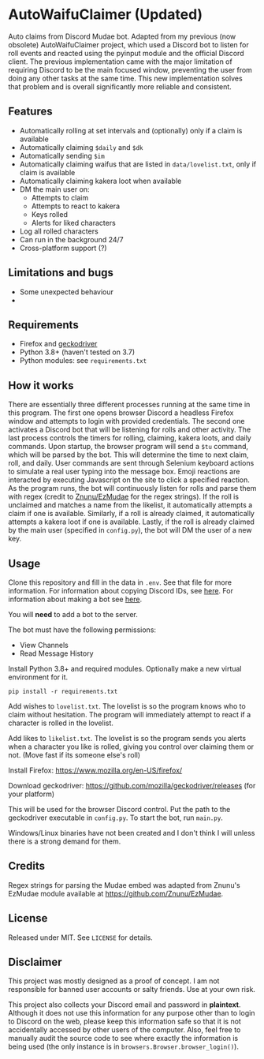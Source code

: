 # AutoWaifuClaimer (Updated)
Auto claims from Discord Mudae bot. Adapted from my previous (now obsolete) AutoWaifuClaimer project, which used a Discord bot to listen for roll events and reacted using the pyinput module and the official Discord client. The previous implementation came with the major limitation of requiring Discord to be the main focused window, preventing the user from doing any other tasks at the same time. This new implementation solves that problem and is overall significantly more reliable and consistent.

## Features
- Automatically rolling at set intervals and (optionally) only if a claim is available
- Automatically claiming `$daily` and `$dk`
- Automatically sending `$im`
- Automatically claiming waifus that are listed in `data/lovelist.txt`, only if claim is available
- Automatically claiming kakera loot when available
- DM the main user on:
  - Attempts to claim
  - Attempts to react to kakera
  - Keys rolled
  - Alerts for liked characters
- Log all rolled characters
- Can run in the background 24/7
- Cross-platform support (?)

## Limitations and bugs
- Some unexpected behaviour
- 

## Requirements
- Firefox and [geckodriver](https://github.com/mozilla/geckodriver/releases)
- Python 3.8+ (haven't tested on 3.7)
- Python modules: see `requirements.txt`

## How it works
There are essentially three different processes running at the same time in this program. The first one opens browser Discord a headless Firefox window and attempts to login with provided credentials. The second one activates a Discord bot that will be listening for rolls and other activity. The last process controls the timers for rolling, claiming, kakera loots, and daily commands. Upon startup, the browser program will send a `$tu` command, which will be parsed by the bot. This will determine the time to next claim, roll, and daily. User commands are sent through Selenium keyboard actions to simulate a real user typing into the message box. Emoji reactions are interacted by executing Javascript on the site to click a specified reaction. As the program runs, the bot will continuously listen for rolls and parse them with regex (credit to [Znunu/EzMudae](https://github.com/Znunu/EzMudae) for the regex strings). If the roll is unclaimed and matches a name from the likelist, it automatically attempts a claim if one is available. Similarly, if a roll is already claimed, it automatically attempts a kakera loot if one is available. Lastly, if the roll is already claimed by the main user (specified in `config.py`), the bot will DM the user of a new key.

## Usage
Clone this repository and fill in the data in `.env`. See that file for more information. For information about copying Discord IDs, see [here](https://support.discord.com/hc/en-us/articles/206346498-Where-can-I-find-my-User-Server-Message-ID-). For information about making a bot see [here](https://www.writebots.com/discord-bot-token/).

You will **need** to add a bot to the server.

The bot must have the following permissions:
- View Channels
- Read Message History

Install Python 3.8+ and required modules. Optionally make a new virtual environment for it.

`pip install -r requirements.txt`


Add wishes to `lovelist.txt`. The lovelist is so the program knows who to claim without hesitation. The program will immediately attempt to react if a character is rolled in the lovelist.

Add likes to `likelist.txt`. The lovelist is so the program sends you alerts when a character you like is rolled, giving you control over claiming them or not. (Move fast if its someone else's roll)

Install Firefox: https://www.mozilla.org/en-US/firefox/

Download geckodriver: https://github.com/mozilla/geckodriver/releases (for your platform)

This will be used for the browser Discord control. Put the path to the geckodriver executable in `config.py`. To start the bot, run `main.py`.

Windows/Linux binaries have not been created and I don't think I will unless there is a strong demand for them.

## Credits
Regex strings for parsing the Mudae embed was adapted from Znunu's EzMudae module available at https://github.com/Znunu/EzMudae.

## License
Released under MIT. See `LICENSE` for details.

## Disclaimer
This project was mostly designed as a proof of concept. I am not responsible for banned user accounts or salty friends. Use at your own risk.

This project also collects your Discord email and password in **plaintext**. Although it does not use this information for any purpose other than to login to Discord on the web, please keep this information safe so that it is not accidentally accessed by other users of the computer. Also, feel free to manually audit the source code to see where exactly the information is being used (the only instance is in `browsers.Browser.browser_login()`).

